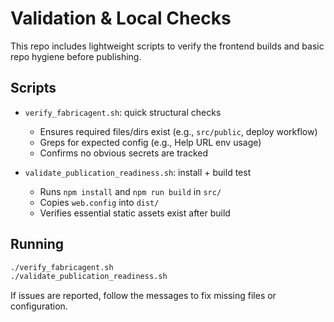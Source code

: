 # Validation & Local Checks

This repo includes lightweight scripts to verify the frontend builds and basic repo hygiene before publishing.

## Scripts

- `verify_fabricagent.sh`: quick structural checks
  - Ensures required files/dirs exist (e.g., `src/public`, deploy workflow)
  - Greps for expected config (e.g., Help URL env usage)
  - Confirms no obvious secrets are tracked

- `validate_publication_readiness.sh`: install + build test
  - Runs `npm install` and `npm run build` in `src/`
  - Copies `web.config` into `dist/`
  - Verifies essential static assets exist after build

## Running

```bash
./verify_fabricagent.sh
./validate_publication_readiness.sh
```

If issues are reported, follow the messages to fix missing files or configuration.
